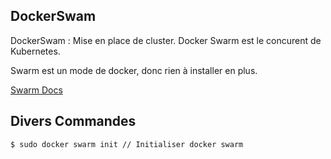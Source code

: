 ## DockerSwam

DockerSwam : Mise en place de cluster. Docker Swarm est le concurent de Kubernetes.

Swarm est un mode de docker, donc rien à installer en plus.

[Swarm Docs](https://docs.docker.com/engine/swarm/)

## Divers Commandes

    $ sudo docker swarm init // Initialiser docker swarm
